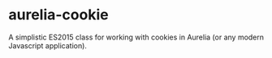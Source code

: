# aurelia-cookie
A simplistic ES2015 class for working with cookies in Aurelia (or any modern Javascript application).
